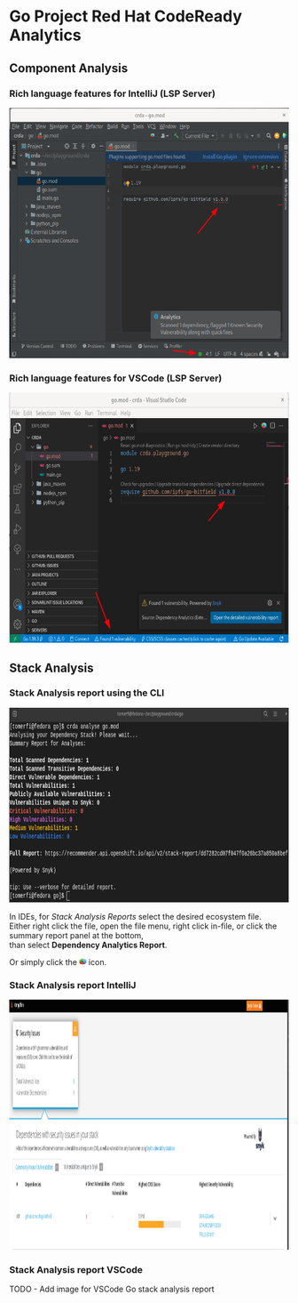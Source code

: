 <h1>Go Project Red Hat CodeReady Analytics</h1>

<h2>Component Analysis</h2>

<h3>Rich language features for IntelliJ (LSP Server)</h3>
<p><img src="img/go-lsp-intellij.png" alt="go-lsp-intellij" width="800" height="450"/></p>

<h3>Rich language features for VSCode (LSP Server)</h3>
<p><img src="img/go-lsp-vscode.png" alt="go-lsp-vscode" width="800" height="450"/></p>

<h2>Stack Analysis</h2>

<h3>Stack Analysis report using the CLI</h3>
<p><img src="img/go-cli.png" alt="go-cli" width="600" height="350"/></p>

<p>
In IDEs, for <em>Stack Analysis Reports</em> select the desired ecosystem file.<br/>
Either right click the file, open the file menu, right click in-file, or click the summary report panel at the bottom,<br/>
than select <strong>Dependency Analytics Report</strong>.<br/>

Or simply click the <img src="https://raw.githubusercontent.com/redhat-developer/intellij-dependency-analytics/main/src/main/resources/images/report-icon.png" alt="report-icon" width="13px" height="13px"> icon.
</p>

<h3>Stack Analysis report IntelliJ</h3>
<p><img src="img/go-stack-report-intellij.png" alt="go-stack-report-intellij" width="800" height="450"/></p>

<h3>Stack Analysis report VSCode</h3>
<!-- <p><img src="img/go-stack-report-vscode.png" alt="go-stack-report-vscode" width="800" height="450"/></p> -->
<p>TODO - Add image for VSCode Go stack analysis report</p>
